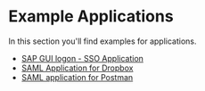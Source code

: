 # Example Applications

In this section you'll find examples for applications.

- [SAP GUI logon - SSO Application](/docs/passwordsecure/9.1/passwordsecure/configuration/advanced_view/clientmodule/applications/examples/sap/sap_gui_logon_-_sso_application.md)
- [SAML Application for Dropbox](/docs/passwordsecure/9.1/passwordsecure/configuration/advanced_view/clientmodule/applications/examples/saml_examples/saml_application_for_dropbox.md)
- [SAML application for Postman](/docs/passwordsecure/9.1/passwordsecure/configuration/advanced_view/clientmodule/applications/examples/saml_examples/saml_application_for_postman.md)
